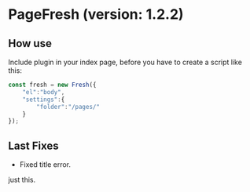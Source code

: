 # PageFresh (version: 1.2.2)

## How use

Include plugin in your index page, before you have to create a script like this:

```javascript
const fresh = new Fresh({
    "el":"body",
    "settings":{
        "folder":"/pages/"
    }
});
```

## Last Fixes
* Fixed title error.

just this.